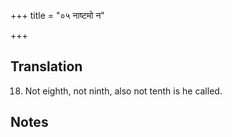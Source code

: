 +++
title = "०५ नाष्टमो न"

+++
## Translation
18. Not eighth, not ninth, also not tenth is he called.

## Notes

